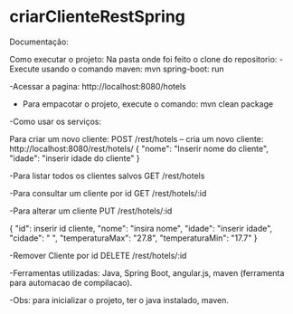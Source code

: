 # criarClienteRestSpring
Documentação:

Como executar o projeto:
Na pasta onde foi feito o clone do repositorio:
-Execute usando o comando maven: mvn spring-boot: run

-Acessar a pagina: http://localhost:8080/hotels 

- Para empacotar o projeto, execute o comando: mvn clean package

-Como usar os serviços:

Para criar um novo cliente:
POST /rest/hotels – cria um novo cliente:
http://localhost:8080/rest/hotels/ 
{
    "nome": "Inserir nome do cliente",
    "idade": "inserir idade do cliente"
}

-Para listar todos os clientes salvos
GET /rest/hotels

-Para consultar um cliente por id
GET /rest/hotels/:id

-Para alterar um cliente
PUT /rest/hotels/:id

{
    "id": inserir id cliente,
    "nome": "insira nome",
    "idade": "inserir idade",
    "cidade": " ",
    "temperaturaMax": "27.8",
    "temperaturaMin": "17.7"
}

-Remover Cliente por id
DELETE /rest/hotels/:id


-Ferramentas utilizadas:
Java, Spring Boot, angular.js, maven (ferramenta para automacao de compilacao).

-Obs: para inicializar o projeto, ter o java instalado, maven.

